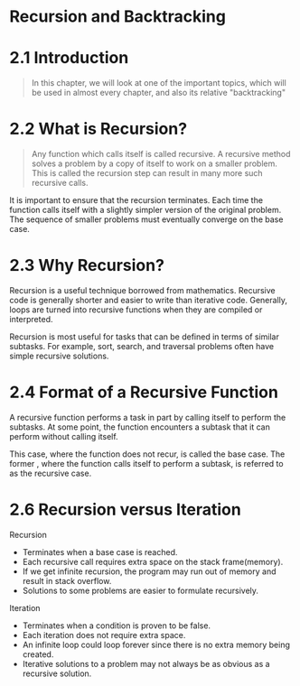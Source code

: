 # Recursion and Backtracking

# 2.1 Introduction
> In this chapter, we will look at one of the important topics, which will be used in almost every chapter, and also its relative "backtracking"

# 2.2 What is Recursion?
> Any function which calls itself is called recursive. A recursive method solves a problem by a copy of itself to work 
on a smaller problem. This is called the recursion step can result in many more such recursive calls.

It is important to ensure that the recursion terminates. Each time the function calls itself with a slightly simpler
version of the original problem. The sequence of smaller problems must eventually converge on the base case.

# 2.3 Why Recursion?

 Recursion is a useful technique borrowed from mathematics. Recursive code is generally shorter and easier to write than iterative code. Generally, loops are turned into recursive functions when they are compiled or interpreted.

Recursion is most useful for tasks that can be defined in terms of similar subtasks. For example, sort, search,
and traversal problems often have simple recursive solutions.

# 2.4 Format of a Recursive Function

A recursive function performs a task in part by calling itself to perform the subtasks. At some point, the function encounters a subtask that it can perform without calling itself. 

This case, where the function does not recur, is called the base case. The former
, where the function calls itself to perform a subtask, is referred to as the recursive
 case.
 
 # 2.6 Recursion versus Iteration
 
Recursion
 - Terminates when a base case is reached.
 - Each recursive call requires extra space on the stack frame(memory).
 - If we get infinite recursion, the program may run out of memory and result in stack
  overflow.
 - Solutions to some problems are easier to formulate recursively.
 
Iteration
- Terminates when a condition is proven to be false.
- Each iteration does not require extra space.
- An infinite loop could loop forever since there is no extra memory being created.
- Iterative solutions to a problem may not always be as obvious as a recursive solution.
 